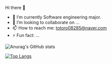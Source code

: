 Hi there 👋
- 🔭 I’m currently Software engineering major.
- 👯 I’m looking to collaborate on ...
- 📫 How to reach me: totoro08285@naver.com
- ⚡ Fun fact: ...

![Anurag's GitHub stats](https://github-readme-stats.vercel.app/api?username=yenyen31&show_icons=true&theme=radical)

[![Top Langs](https://github-readme-stats.vercel.app/api/top-langs/?username=yenyen31&layout=compact)](https://github.com/anuraghazra/github-readme-stats)
